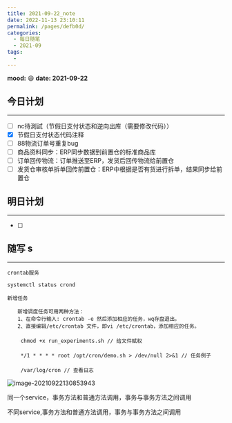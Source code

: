 ```yaml
---
title: 2021-09-22_note
date: 2022-11-13 23:10:11
permalink: /pages/defb0d/
categories:
  - 每日随笔
  - 2021-09
tags:
  - 
---
```

**mood:** :smile:  																		**date: 2021-09-22**  
## 今日计划  
------
- [ ]  nc待測試（节假日支付状态和逆向出库（需要修改代码））
- [x]  节假日支付状态代码注释
- [ ]  88物流订单号重复bug
- [ ]  商品资料同步：ERP同步数据到前置仓的标准商品库
- [ ]  订单回传物流：订单推送至ERP，发货后回传物流给前置仓
- [ ]  发货仓审核单拆单回传前置仓：ERP中根据是否有货进行拆单，结果同步给前置仓
## 明日计划  
------
- [ ]  
## 随写 s
------

```
crontab服务

systemctl status crond

新增任务

　　新增调度任务可用两种方法：
　　1、在命令行输入: crontab -e 然后添加相应的任务，wq存盘退出。
　　2、直接编辑/etc/crontab 文件，即vi /etc/crontab，添加相应的任务。
　　
　　 chmod +x run_experiments.sh // 给文件赋权
　　 
　　 */1 * * * * root /opt/cron/demo.sh > /dev/null 2>&1 // 任务例子
　　 
　　 /var/log/cron // 查看日志
```

![image-20210922130853943](https://img.ggball.top/picGo/image-20210922130853943.png)





同一个service，事务方法和普通方法调用，事务与事务方法之间调用

不同service,事务方法和普通方法调用，事务与事务方法之间调用